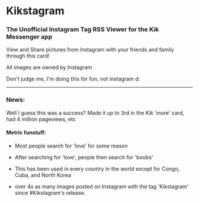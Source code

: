 Kikstagram
=====
### The Unofficial Instagram Tag RSS Viewer for the Kik Messenger app

View and Share pictures from Instagram with your friends and family through this card!

All images are owned by Instagram

Don't judge me, I'm doing this for fun, not instagram d:


----------------

### News:

Well I guess this was a success? Made it up to 3rd in the Kik 'more' card, had 4 million pageviews, etc

#### Metric funstuff:

- Most people search for 'love' for some reason

- After searching for 'love', people then search for 'boobs'

- This has been used in every country in the world except for Congo, Cuba, and North Korea

- over 4x as many images posted on Instagram with the tag 'Kikstagram' since #Kikstagram's release.
